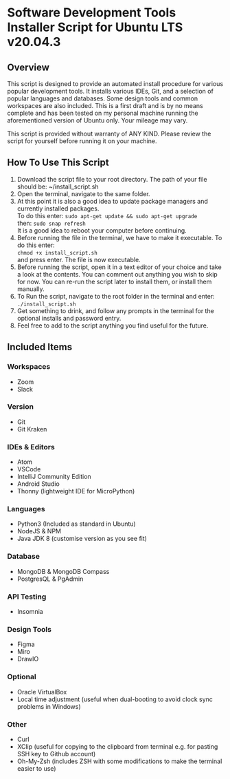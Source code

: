 # Software Development Tools Installer Script for Ubuntu LTS v20.04.3

## Overview

This script is designed to provide an automated install procedure for various popular development tools. It installs various IDEs, Git, and a selection of popular languages and databases. Some design tools and common workspaces are also included. This is a first draft and is by no means complete and has been tested on my personal machine running the aforementioned version of Ubuntu only. Your mileage may vary.

This script is provided without warranty of ANY KIND. Please review the script for yourself before running it on your machine.

## How To Use This Script

1. Download the script file to your root directory. The path of your file should be: ~/install_script.sh
2. Open the terminal, navigate to the same folder.  
3. At this point it is also a good idea to update package managers and currently installed packages.  
   To do this enter:
   `sudo apt-get update && sudo apt-get upgrade`  
   then: `sudo snap refresh`  
   It is a good idea to reboot your computer before continuing.  
4. Before running the file in the terminal, we have to make it executable. To do this enter:  
`chmod +x install_script.sh`  
and press enter. The file is now executable.  
5. Before running the script, open it in a text editor of your choice and take a look at the contents. You can comment out anything you wish to skip for now. You can re-run the script later to install them, or install them manually.
6. To Run the script, navigate to the root folder in the terminal and enter:  
`./install_script.sh`
7. Get something to drink, and follow any prompts in the terminal for the optional installs and password entry.  
8. Feel free to add to the script anything you find useful for the future.  

## Included Items

### Workspaces

- Zoom
- Slack

### Version

- Git
- Git Kraken

### IDEs & Editors

- Atom
- VSCode
- IntelliJ Community Edition
- Android Studio
- Thonny (lightweight IDE for MicroPython)

### Languages

- Python3 (Included as standard in Ubuntu)
- NodeJS & NPM
- Java JDK 8 (customise version as you see fit)

### Database

- MongoDB & MongoDB Compass
- PostgresQL & PgAdmin

### API Testing

- Insomnia

### Design Tools

- Figma
- Miro
- DrawIO

### Optional

- Oracle VirtualBox
- Local time adjustment (useful when dual-booting to avoid clock sync problems in Windows)

### Other

- Curl
- XClip (useful for copying to the clipboard from terminal e.g. for pasting SSH key to Github account)
- Oh-My-Zsh (includes ZSH with some modifications to make the terminal easier to use)
